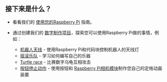 ## 接下来是什么？

+ 看看我们的 [使用您的Raspberry Pi](https://projects.raspberrypi.org/en/projects/raspberry-pi-using) 指南。

+ 通过创建我们的 [数字制作项目](https://projects.raspberrypi.org)，探索您可以使用Raspberry Pi做的事情，例如：
    
    + [机器人天线](https://projects.raspberrypi.org/en/projects/robot-antenna) - 使用Raspberry Pi和代码块控制机器人的天线灯
    + [摇滚乐队](https://projects.raspberrypi.org/en/projects/rock-band) - 学习如何编写自己的乐器
    + [Turtle race](https://projects.raspberrypi.org/en/projects/turtle-race) - 比赛数字乌龟互相攻击
    + [按钮停止动作](https://projects.raspberrypi.org/en/projects/push-button-stop-motion) - 使用按钮和 [Raspberry Pi相机模块](https://www.raspberrypi.org/products/camera-module-v2/)制作您自己的定格动画装置